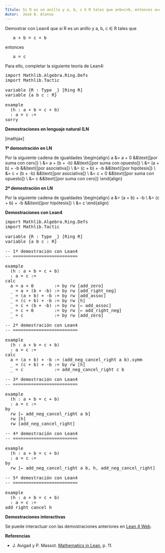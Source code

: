 ```yaml
---
Título: Si R es un anillo y a, b, c ∈ R tales que a+b=c+b, entonces a=c
Autor:  José A. Alonso
---
```


Demostrar con Lean4 que si R es un anillo y a, b, c ∈ R tales que
<pre lang="text">
   a + b = c + b
</pre>
entonces
<pre lang="text">
   a = c
</pre>

Para ello, completar la siguiente teoría de Lean4:

<pre lang="lean">
import Mathlib.Algebra.Ring.Defs
import Mathlib.Tactic

variable {R : Type _} [Ring R]
variable {a b c : R}

example
  (h : a + b = c + b)
  : a = c :=
sorry
</pre>
<!--more-->

<b>Demostraciones en lenguaje natural (LN</b>

[mathjax]

<b>1ª demostración en LN</b>

Por la siguiente cadena de igualdades
\begin{align}
   a &= a + 0           &&\text{[por suma con cero]} \\
     &= a + (b + -b)    &&\text{[por suma con opuesto]} \\
     &= (a + b) + -b    &&\text{[por asociativa]} \\
     &= (c + b) + -b    &&\text{[por hipótesis]} \\
     &= c + (b + -b)    &&\text{[por asociativa]} \\
     &= c + 0           &&\text{[por suma con opuesto]} \\
     &= c               &&\text{[por suma con cero]}
\end{align}

<b>2ª demostración en LN</b>

Por la siguiente cadena de igualdades
\begin{align}
   a &= (a + b) + -b    \\
     &= (c + b) + -b    &&\text{[por hipótesis]} \\
     &= c
\end{align}

<b>Demostraciones con Lean4</b>

<pre lang="lean">
import Mathlib.Algebra.Ring.Defs
import Mathlib.Tactic

variable {R : Type _} [Ring R]
variable {a b c : R}

-- 1ª demostración con Lean4
-- =========================

example
  (h : a + b = c + b)
  : a = c :=
calc
  a = a + 0        := by rw [add_zero]
  _ = a + (b + -b) := by rw [add_right_neg]
  _ = (a + b) + -b := by rw [add_assoc]
  _ = (c + b) + -b := by rw [h]
  _ = c + (b + -b) := by rw [← add_assoc]
  _ = c + 0        := by rw [← add_right_neg]
  _ = c            := by rw [add_zero]

-- 2ª demostración con Lean4
-- =========================

example
  (h : a + b = c + b)
  : a = c :=
calc
  a = (a + b) + -b := (add_neg_cancel_right a b).symm
  _ = (c + b) + -b := by rw [h]
  _ = c            := add_neg_cancel_right c b

-- 3ª demostración con Lean4
-- =========================

example
  (h : a + b = c + b)
  : a = c :=
by
  rw [← add_neg_cancel_right a b]
  rw [h]
  rw [add_neg_cancel_right]

-- 4ª demostración con Lean4
-- =========================

example
  (h : a + b = c + b)
  : a = c :=
by
  rw [← add_neg_cancel_right a b, h, add_neg_cancel_right]

-- 5ª demostración con Lean4
-- =========================

example
  (h : a + b = c + b)
  : a = c :=
add_right_cancel h
</pre>

<b>Demostraciones interactivas</b>

Se puede interactuar con las demostraciones anteriores en <a href="https://lean.math.hhu.de/#url=https://raw.githubusercontent.com/jaalonso/Calculemus2/main/src/Cancelativa_derecha.lean" rel="noopener noreferrer" target="_blank">Lean 4 Web</a>.

<b>Referencias</b>

<ul>
<li> J. Avigad y P. Massot. <a href="https://bit.ly/3U4UjBk">Mathematics in Lean</a>, p. 11.</li>
</ul>
